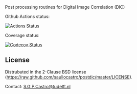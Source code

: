 Post processing routines for Digital Image Correlation (DIC)

Github Actions status:

[![Actions Status](https://github.com/saullocastro/postdic/workflows/pytest/badge.svg)](https://github.com/saullocastro/postdic/actions)

Coverage status:

[![Codecov Status](https://codecov.io/gh/saullocastro/dicpp/branch/master/graph/badge.svg?token=9DL3BYE18U)](https://codecov.io/gh/saullocastro/dicpp)

License
-------
Distrubuted in the 2-Clause BSD license (https://raw.github.com/saullocastro/postdic/master/LICENSE).

Contact: S.G.P.Castro@tudelft.nl

